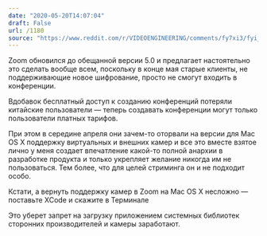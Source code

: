 ```yaml
---
date: "2020-05-20T14:07:04"
draft: False
url: /1180
source: "https://www.reddit.com/r/VIDEOENGINEERING/comments/fy7xi3/fyi_zoom_v4610_breaks_blackmagic_capture_devices/"
---
```


Zoom обновился до обещанной версии 5.0 и предлагает настоятельно это сделать вообще всем, поскольку в конце мая старые клиенты, не поддерживающие новое шифрование, просто не смогут входить в конференции.

Вдобавок бесплатный доступ к созданию конференций потеряли китайские пользователи — теперь создавать конференции могут только пользователи платных тарифов. 

При этом в середине апреля они зачем-то оторвали на версии для Mac OS X поддержку виртуальных и внешних камер и все это вместе взятое лично у меня создает впечатление какой-то полной анархии в разработке продукта и только укрепляет желание никогда им не пользоваться. Тем более, что для целей стриминга он и не подходит особо.

Кстати, а вернуть поддержку камер в Zoom на Mac OS X несложно — поставьте XCode и скажите в Терминале 



Это уберет запрет на загрузку приложением системных библиотек сторонних производителей и камеры заработают.
